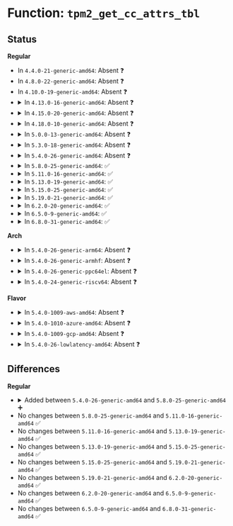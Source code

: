 # Function: <code>tpm2_get_cc_attrs_tbl</code>

## Status
<b>Regular</b>
<ul>
<li>
In <code>4.4.0-21-generic-amd64</code>: Absent ❓
</li>
<li>
In <code>4.8.0-22-generic-amd64</code>: Absent ❓
</li>
<li>
In <code>4.10.0-19-generic-amd64</code>: Absent ❓
</li>
<li>
<details>
<summary>In <code>4.13.0-16-generic-amd64</code>: Absent ❓</summary>

```json
{
  "name": "tpm2_get_cc_attrs_tbl",
  "collision_type": "Unique Static",
  "inline_type": "Full",
  "funcs": [
    {
      "addr": 18446744071584853393,
      "name": "tpm2_get_cc_attrs_tbl",
      "external": false,
      "loc": "drivers/char/tpm/tpm2-cmd.c:1008",
      "file": "drivers/char/tpm/tpm2-cmd.c",
      "inline": "not declared, inlined",
      "caller_inline": [
        "drivers/char/tpm/tpm2-cmd.c:tpm2_auto_startup"
      ],
      "caller_func": []
    }
  ],
  "symbols": []
}
```
</details>
</li>
<li>
<details>
<summary>In <code>4.15.0-20-generic-amd64</code>: Absent ❓</summary>

```json
{
  "name": "tpm2_get_cc_attrs_tbl",
  "collision_type": "Unique Static",
  "inline_type": "Full",
  "funcs": [
    {
      "addr": 18446744071585272807,
      "name": "tpm2_get_cc_attrs_tbl",
      "external": false,
      "loc": "drivers/char/tpm/tpm2-cmd.c:983",
      "file": "drivers/char/tpm/tpm2-cmd.c",
      "inline": "not declared, inlined",
      "caller_inline": [
        "drivers/char/tpm/tpm2-cmd.c:tpm2_auto_startup"
      ],
      "caller_func": []
    }
  ],
  "symbols": []
}
```
</details>
</li>
<li>
<details>
<summary>In <code>4.18.0-10-generic-amd64</code>: Absent ❓</summary>

```json
{
  "name": "tpm2_get_cc_attrs_tbl",
  "collision_type": "Unique Static",
  "inline_type": "Full",
  "funcs": [
    {
      "addr": 18446744071585509813,
      "name": "tpm2_get_cc_attrs_tbl",
      "external": false,
      "loc": "drivers/char/tpm/tpm2-cmd.c:965",
      "file": "drivers/char/tpm/tpm2-cmd.c",
      "inline": "not declared, inlined",
      "caller_inline": [
        "drivers/char/tpm/tpm2-cmd.c:tpm2_auto_startup"
      ],
      "caller_func": []
    }
  ],
  "symbols": []
}
```
</details>
</li>
<li>
<details>
<summary>In <code>5.0.0-13-generic-amd64</code>: Absent ❓</summary>

```json
{
  "name": "tpm2_get_cc_attrs_tbl",
  "collision_type": "Unique Static",
  "inline_type": "Full",
  "funcs": [
    {
      "addr": 18446744071585632620,
      "name": "tpm2_get_cc_attrs_tbl",
      "external": false,
      "loc": "drivers/char/tpm/tpm2-cmd.c:885",
      "file": "drivers/char/tpm/tpm2-cmd.c",
      "inline": "not declared, inlined",
      "caller_inline": [
        "drivers/char/tpm/tpm2-cmd.c:tpm2_auto_startup"
      ],
      "caller_func": []
    }
  ],
  "symbols": []
}
```
</details>
</li>
<li>
<details>
<summary>In <code>5.3.0-18-generic-amd64</code>: Absent ❓</summary>

```json
{
  "name": "tpm2_get_cc_attrs_tbl",
  "collision_type": "Unique Static",
  "inline_type": "Full",
  "funcs": [
    {
      "addr": 18446744071585855372,
      "name": "tpm2_get_cc_attrs_tbl",
      "external": false,
      "loc": "drivers/char/tpm/tpm2-cmd.c:922",
      "file": "drivers/char/tpm/tpm2-cmd.c",
      "inline": "not declared, inlined",
      "caller_inline": [
        "drivers/char/tpm/tpm2-cmd.c:tpm2_auto_startup"
      ],
      "caller_func": []
    }
  ],
  "symbols": []
}
```
</details>
</li>
<li>
<details>
<summary>In <code>5.4.0-26-generic-amd64</code>: Absent ❓</summary>

```json
{
  "name": "tpm2_get_cc_attrs_tbl",
  "collision_type": "Unique Static",
  "inline_type": "Full",
  "funcs": [
    {
      "addr": 18446744071585997948,
      "name": "tpm2_get_cc_attrs_tbl",
      "external": false,
      "loc": "drivers/char/tpm/tpm2-cmd.c:924",
      "file": "drivers/char/tpm/tpm2-cmd.c",
      "inline": "not declared, inlined",
      "caller_inline": [
        "drivers/char/tpm/tpm2-cmd.c:tpm2_auto_startup"
      ],
      "caller_func": []
    }
  ],
  "symbols": []
}
```
</details>
</li>
<li>
<details>
<summary>In <code>5.8.0-25-generic-amd64</code>: ✅</summary>

```c
int tpm2_get_cc_attrs_tbl(struct tpm_chip * chip)
```

```json
{
  "name": "tpm2_get_cc_attrs_tbl",
  "collision_type": "Unique Global",
  "inline_type": "No",
  "funcs": [
    {
      "addr": 18446744071586732544,
      "name": "tpm2_get_cc_attrs_tbl",
      "external": true,
      "loc": "drivers/char/tpm/tpm2-cmd.c:618",
      "file": "drivers/char/tpm/tpm2-cmd.c",
      "inline": "seen, unknown",
      "caller_inline": [],
      "caller_func": [
        "drivers/char/tpm/tpm2-cmd.c:tpm2_auto_startup"
      ]
    }
  ],
  "symbols": [
    {
      "addr": 18446744071586732544,
      "name": "tpm2_get_cc_attrs_tbl",
      "section": ".text",
      "bind": "STB_GLOBAL",
      "size": 580
    }
  ]
}
```
</details>
</li>
<li>
<details>
<summary>In <code>5.11.0-16-generic-amd64</code>: ✅</summary>

```c
int tpm2_get_cc_attrs_tbl(struct tpm_chip * chip)
```

```json
{
  "name": "tpm2_get_cc_attrs_tbl",
  "collision_type": "Unique Global",
  "inline_type": "No",
  "funcs": [
    {
      "addr": 18446744071586827264,
      "name": "tpm2_get_cc_attrs_tbl",
      "external": true,
      "loc": "drivers/char/tpm/tpm2-cmd.c:618",
      "file": "drivers/char/tpm/tpm2-cmd.c",
      "inline": "seen, unknown",
      "caller_inline": [],
      "caller_func": [
        "drivers/char/tpm/tpm2-cmd.c:tpm2_auto_startup"
      ]
    }
  ],
  "symbols": [
    {
      "addr": 18446744071586827264,
      "name": "tpm2_get_cc_attrs_tbl",
      "section": ".text",
      "bind": "STB_GLOBAL",
      "size": 580
    }
  ]
}
```
</details>
</li>
<li>
<details>
<summary>In <code>5.13.0-19-generic-amd64</code>: ✅</summary>

```c
int tpm2_get_cc_attrs_tbl(struct tpm_chip * chip)
```

```json
{
  "name": "tpm2_get_cc_attrs_tbl",
  "collision_type": "Unique Global",
  "inline_type": "No",
  "funcs": [
    {
      "addr": 18446744071586707152,
      "name": "tpm2_get_cc_attrs_tbl",
      "external": true,
      "loc": "drivers/char/tpm/tpm2-cmd.c:618",
      "file": "drivers/char/tpm/tpm2-cmd.c",
      "inline": "seen, unknown",
      "caller_inline": [],
      "caller_func": [
        "drivers/char/tpm/tpm2-cmd.c:tpm2_auto_startup"
      ]
    }
  ],
  "symbols": [
    {
      "addr": 18446744071586707152,
      "name": "tpm2_get_cc_attrs_tbl",
      "section": ".text",
      "bind": "STB_GLOBAL",
      "size": 596
    }
  ]
}
```
</details>
</li>
<li>
<details>
<summary>In <code>5.15.0-25-generic-amd64</code>: ✅</summary>

```c
int tpm2_get_cc_attrs_tbl(struct tpm_chip * chip)
```

```json
{
  "name": "tpm2_get_cc_attrs_tbl",
  "collision_type": "Unique Global",
  "inline_type": "No",
  "funcs": [
    {
      "addr": 18446744071587256928,
      "name": "tpm2_get_cc_attrs_tbl",
      "external": true,
      "loc": "drivers/char/tpm/tpm2-cmd.c:618",
      "file": "drivers/char/tpm/tpm2-cmd.c",
      "inline": "seen, unknown",
      "caller_inline": [],
      "caller_func": [
        "drivers/char/tpm/tpm2-cmd.c:tpm2_auto_startup"
      ]
    }
  ],
  "symbols": [
    {
      "addr": 18446744071587256928,
      "name": "tpm2_get_cc_attrs_tbl",
      "section": ".text",
      "bind": "STB_GLOBAL",
      "size": 596
    }
  ]
}
```
</details>
</li>
<li>
<details>
<summary>In <code>5.19.0-21-generic-amd64</code>: ✅</summary>

```c
int tpm2_get_cc_attrs_tbl(struct tpm_chip * chip)
```

```json
{
  "name": "tpm2_get_cc_attrs_tbl",
  "collision_type": "Unique Global",
  "inline_type": "No",
  "funcs": [
    {
      "addr": 18446744071588566272,
      "name": "tpm2_get_cc_attrs_tbl",
      "external": true,
      "loc": "drivers/char/tpm/tpm2-cmd.c:627",
      "file": "drivers/char/tpm/tpm2-cmd.c",
      "inline": "seen, unknown",
      "caller_inline": [],
      "caller_func": [
        "drivers/char/tpm/tpm2-cmd.c:tpm2_auto_startup"
      ]
    }
  ],
  "symbols": [
    {
      "addr": 18446744071588566272,
      "name": "tpm2_get_cc_attrs_tbl",
      "section": ".text",
      "bind": "STB_GLOBAL",
      "size": 618
    }
  ]
}
```
</details>
</li>
<li>
<details>
<summary>In <code>6.2.0-20-generic-amd64</code>: ✅</summary>

```c
int tpm2_get_cc_attrs_tbl(struct tpm_chip * chip)
```

```json
{
  "name": "tpm2_get_cc_attrs_tbl",
  "collision_type": "Unique Global",
  "inline_type": "No",
  "funcs": [
    {
      "addr": 18446744071590020400,
      "name": "tpm2_get_cc_attrs_tbl",
      "external": true,
      "loc": "drivers/char/tpm/tpm2-cmd.c:627",
      "file": "drivers/char/tpm/tpm2-cmd.c",
      "inline": "seen, unknown",
      "caller_inline": [],
      "caller_func": [
        "drivers/char/tpm/tpm2-cmd.c:tpm2_auto_startup"
      ]
    }
  ],
  "symbols": [
    {
      "addr": 18446744071590020400,
      "name": "tpm2_get_cc_attrs_tbl",
      "section": ".text",
      "bind": "STB_GLOBAL",
      "size": 618
    }
  ]
}
```
</details>
</li>
<li>
<details>
<summary>In <code>6.5.0-9-generic-amd64</code>: ✅</summary>

```c
int tpm2_get_cc_attrs_tbl(struct tpm_chip * chip)
```

```json
{
  "name": "tpm2_get_cc_attrs_tbl",
  "collision_type": "Unique Global",
  "inline_type": "No",
  "funcs": [
    {
      "addr": 18446744071590329696,
      "name": "tpm2_get_cc_attrs_tbl",
      "external": true,
      "loc": "drivers/char/tpm/tpm2-cmd.c:627",
      "file": "drivers/char/tpm/tpm2-cmd.c",
      "inline": "seen, unknown",
      "caller_inline": [],
      "caller_func": [
        "drivers/char/tpm/tpm2-cmd.c:tpm2_auto_startup"
      ]
    }
  ],
  "symbols": [
    {
      "addr": 18446744071590329696,
      "name": "tpm2_get_cc_attrs_tbl",
      "section": ".text",
      "bind": "STB_GLOBAL",
      "size": 618
    }
  ]
}
```
</details>
</li>
<li>
<details>
<summary>In <code>6.8.0-31-generic-amd64</code>: ✅</summary>

```c
int tpm2_get_cc_attrs_tbl(struct tpm_chip * chip)
```

```json
{
  "name": "tpm2_get_cc_attrs_tbl",
  "collision_type": "Unique Global",
  "inline_type": "No",
  "funcs": [
    {
      "addr": 18446744071590671136,
      "name": "tpm2_get_cc_attrs_tbl",
      "external": true,
      "loc": "drivers/char/tpm/tpm2-cmd.c:627",
      "file": "drivers/char/tpm/tpm2-cmd.c",
      "inline": "seen, unknown",
      "caller_inline": [],
      "caller_func": [
        "drivers/char/tpm/tpm2-cmd.c:tpm2_auto_startup"
      ]
    }
  ],
  "symbols": [
    {
      "addr": 18446744071590671136,
      "name": "tpm2_get_cc_attrs_tbl",
      "section": ".text",
      "bind": "STB_GLOBAL",
      "size": 618
    }
  ]
}
```
</details>
</li>
</ul>
<b>Arch</b>
<ul>
<li>
<details>
<summary>In <code>5.4.0-26-generic-arm64</code>: Absent ❓</summary>

```json
{
  "name": "tpm2_get_cc_attrs_tbl",
  "collision_type": "Unique Static",
  "inline_type": "Full",
  "funcs": [
    {
      "addr": 18446603336498794264,
      "name": "tpm2_get_cc_attrs_tbl",
      "external": false,
      "loc": "drivers/char/tpm/tpm2-cmd.c:924",
      "file": "drivers/char/tpm/tpm2-cmd.c",
      "inline": "not declared, inlined",
      "caller_inline": [
        "drivers/char/tpm/tpm2-cmd.c:tpm2_auto_startup"
      ],
      "caller_func": []
    }
  ],
  "symbols": []
}
```
</details>
</li>
<li>
<details>
<summary>In <code>5.4.0-26-generic-armhf</code>: Absent ❓</summary>

```json
{
  "name": "tpm2_get_cc_attrs_tbl",
  "collision_type": "Unique Static",
  "inline_type": "Full",
  "funcs": [
    {
      "addr": 3231408924,
      "name": "tpm2_get_cc_attrs_tbl",
      "external": false,
      "loc": "drivers/char/tpm/tpm2-cmd.c:924",
      "file": "drivers/char/tpm/tpm2-cmd.c",
      "inline": "not declared, inlined",
      "caller_inline": [
        "drivers/char/tpm/tpm2-cmd.c:tpm2_auto_startup"
      ],
      "caller_func": []
    }
  ],
  "symbols": []
}
```
</details>
</li>
<li>
<details>
<summary>In <code>5.4.0-26-generic-ppc64el</code>: Absent ❓</summary>

```json
{
  "name": "tpm2_get_cc_attrs_tbl",
  "collision_type": "Unique Static",
  "inline_type": "Full",
  "funcs": [
    {
      "addr": 13835058055291989360,
      "name": "tpm2_get_cc_attrs_tbl",
      "external": false,
      "loc": "drivers/char/tpm/tpm2-cmd.c:924",
      "file": "drivers/char/tpm/tpm2-cmd.c",
      "inline": "not declared, inlined",
      "caller_inline": [
        "drivers/char/tpm/tpm2-cmd.c:tpm2_auto_startup"
      ],
      "caller_func": []
    }
  ],
  "symbols": []
}
```
</details>
</li>
<li>
<details>
<summary>In <code>5.4.0-24-generic-riscv64</code>: Absent ❓</summary>

```json
{
  "name": "tpm2_get_cc_attrs_tbl",
  "collision_type": "Unique Static",
  "inline_type": "Full",
  "funcs": [
    {
      "addr": 18446743936276296072,
      "name": "tpm2_get_cc_attrs_tbl",
      "external": false,
      "loc": "drivers/char/tpm/tpm2-cmd.c:924",
      "file": "drivers/char/tpm/tpm2-cmd.c",
      "inline": "not declared, inlined",
      "caller_inline": [
        "drivers/char/tpm/tpm2-cmd.c:tpm2_auto_startup"
      ],
      "caller_func": []
    }
  ],
  "symbols": []
}
```
</details>
</li>
</ul>
<b>Flavor</b>
<ul>
<li>
<details>
<summary>In <code>5.4.0-1009-aws-amd64</code>: Absent ❓</summary>

```json
{
  "name": "tpm2_get_cc_attrs_tbl",
  "collision_type": "Unique Static",
  "inline_type": "Full",
  "funcs": [
    {
      "addr": 18446744071585758924,
      "name": "tpm2_get_cc_attrs_tbl",
      "external": false,
      "loc": "drivers/char/tpm/tpm2-cmd.c:924",
      "file": "drivers/char/tpm/tpm2-cmd.c",
      "inline": "not declared, inlined",
      "caller_inline": [
        "drivers/char/tpm/tpm2-cmd.c:tpm2_auto_startup"
      ],
      "caller_func": []
    }
  ],
  "symbols": []
}
```
</details>
</li>
<li>
<details>
<summary>In <code>5.4.0-1010-azure-amd64</code>: Absent ❓</summary>

```json
{
  "name": "tpm2_get_cc_attrs_tbl",
  "collision_type": "Unique Static",
  "inline_type": "Full",
  "funcs": [
    {
      "addr": 18446744071585618108,
      "name": "tpm2_get_cc_attrs_tbl",
      "external": false,
      "loc": "drivers/char/tpm/tpm2-cmd.c:924",
      "file": "drivers/char/tpm/tpm2-cmd.c",
      "inline": "not declared, inlined",
      "caller_inline": [
        "drivers/char/tpm/tpm2-cmd.c:tpm2_auto_startup"
      ],
      "caller_func": []
    }
  ],
  "symbols": []
}
```
</details>
</li>
<li>
<details>
<summary>In <code>5.4.0-1009-gcp-amd64</code>: Absent ❓</summary>

```json
{
  "name": "tpm2_get_cc_attrs_tbl",
  "collision_type": "Unique Static",
  "inline_type": "Full",
  "funcs": [
    {
      "addr": 18446744071585947964,
      "name": "tpm2_get_cc_attrs_tbl",
      "external": false,
      "loc": "drivers/char/tpm/tpm2-cmd.c:924",
      "file": "drivers/char/tpm/tpm2-cmd.c",
      "inline": "not declared, inlined",
      "caller_inline": [
        "drivers/char/tpm/tpm2-cmd.c:tpm2_auto_startup"
      ],
      "caller_func": []
    }
  ],
  "symbols": []
}
```
</details>
</li>
<li>
<details>
<summary>In <code>5.4.0-26-lowlatency-amd64</code>: Absent ❓</summary>

```json
{
  "name": "tpm2_get_cc_attrs_tbl",
  "collision_type": "Unique Static",
  "inline_type": "Full",
  "funcs": [
    {
      "addr": 18446744071586055740,
      "name": "tpm2_get_cc_attrs_tbl",
      "external": false,
      "loc": "drivers/char/tpm/tpm2-cmd.c:924",
      "file": "drivers/char/tpm/tpm2-cmd.c",
      "inline": "not declared, inlined",
      "caller_inline": [
        "drivers/char/tpm/tpm2-cmd.c:tpm2_auto_startup"
      ],
      "caller_func": []
    }
  ],
  "symbols": []
}
```
</details>
</li>
</ul>

## Differences
<b>Regular</b>
<ul>
<li>
<details>
<summary>Added between <code>5.4.0-26-generic-amd64</code> and <code>5.8.0-25-generic-amd64</code> ➕</summary>

```c
int tpm2_get_cc_attrs_tbl(struct tpm_chip * chip)
```
</details>
</li>
<li>
No changes between <code>5.8.0-25-generic-amd64</code> and <code>5.11.0-16-generic-amd64</code> ✅
</li>
<li>
No changes between <code>5.11.0-16-generic-amd64</code> and <code>5.13.0-19-generic-amd64</code> ✅
</li>
<li>
No changes between <code>5.13.0-19-generic-amd64</code> and <code>5.15.0-25-generic-amd64</code> ✅
</li>
<li>
No changes between <code>5.15.0-25-generic-amd64</code> and <code>5.19.0-21-generic-amd64</code> ✅
</li>
<li>
No changes between <code>5.19.0-21-generic-amd64</code> and <code>6.2.0-20-generic-amd64</code> ✅
</li>
<li>
No changes between <code>6.2.0-20-generic-amd64</code> and <code>6.5.0-9-generic-amd64</code> ✅
</li>
<li>
No changes between <code>6.5.0-9-generic-amd64</code> and <code>6.8.0-31-generic-amd64</code> ✅
</li>
</ul>

